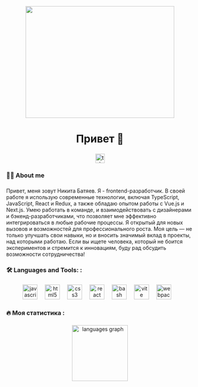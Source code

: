 <div align="center">
  <img src="https://media4.giphy.com/media/v1.Y2lkPTc5MGI3NjExcTZwdmZoYmkyejZ1emtvYmQ2eHF0MzRqMnB0aTNmMTd4dmRtMXVoeSZlcD12MV9pbnRlcm5hbF9naWZfYnlfaWQmY3Q9Zw/JqmupuTVZYaQX5s094/giphy.webp" height=300 width=400>
</div>

###

<h1 align="center">Привет 👋</h1>

###

<div align="center">

  <a href="https://t.me/Iam" target="_blank">
    <img src="https://img.shields.io/static/v1?message=Telegram&logo=telegram&label=&color=2CA5E0&logoColor=white&labelColor=&style=for-the-badge" height="25" alt="telegram logo"  />
  </a>
</div>

###

<h3 align="left">👩‍💻 About me</h3>

###

<p align="left">
Привет, меня зовут Никита Батяев. Я - frontend-разработчик. В своей работе я использую современные технологии, включая TypeScript, JavaScript, React и Redux, а также обладаю опытом работы с Vue.js и Next.js. 
Умею работать в команде, и взаимодействовать с дизайнерами и бэкенд-разработчиками, что позволяет мне эффективно интегрироваться в любые рабочие процессы.
Я открытый для новых вызовов и возможностей для профессионального роста. Моя цель — не только улучшать свои навыки, но и вносить значимый вклад в проекты, над которыми работаю. Если вы ищете человека, который не боится экспериментов и стремится к инновациям, буду рад обсудить возможности сотрудничества!
</p>

<h3 align="left">🛠 Languages and Tools:
:</h3>

###

<div align="center">
  <img src="https://cdn.jsdelivr.net/gh/devicons/devicon/icons/javascript/javascript-original.svg" height="40" alt="javascript logo"  />
  <img width="12" />
  <img src="https://cdn.jsdelivr.net/gh/devicons/devicon/icons/html5/html5-original.svg" height="40" alt="html5 logo"  />
  <img width="12" />
  <img src="https://cdn.jsdelivr.net/gh/devicons/devicon/icons/css3/css3-original.svg" height="40" alt="css3 logo"  />
  <img width="12" />
  <img src="https://cdn.jsdelivr.net/gh/devicons/devicon/icons/react/react-original.svg" height="40" alt="react logo"  />
  <img width="12" />
  <img src="https://github.com/marwin1991/profile-technology-icons/assets/136815194/5f8c622c-c217-4649-b0a9-7e0ee24bd704" height="40" alt="bash logo"  />
<img width="12" />
  <img src="https://skillicons.dev/icons?i=vite" height="40" alt="vite logo"  />
  <img width="12" />
  <img src="https://cdn.simpleicons.org/webpack/8DD6F9" height="40" alt="webpack logo"  />
  <img width="12" />
  
  
</div>

###

<h3 align="left">🔥   Моя статистика :</h3>

###

<div align="center">
  <img src="https://github-readme-stats.vercel.app/api/top-langs?username=nikitchov&locale=en&hide_title=false&layout=compact&card_width=320&langs_count=5&theme=dracula&hide_border=false&order=2" height="150" alt="languages graph"  />
</div>

###

